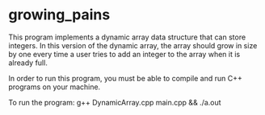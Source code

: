 # growing_pains

This program implements a dynamic array data structure that can store integers. In this version of the dynamic array, the array should grow in size by one every time a user tries to add an integer to the array when it is already full.

In order to run this program, you must be able to compile and run C++ programs on your machine.

To run the program:
g++ DynamicArray.cpp main.cpp && ./a.out